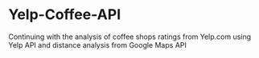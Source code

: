 # Yelp-Coffee-API
Continuing with the analysis of coffee shops ratings from Yelp.com using Yelp API and distance analysis from Google Maps API
